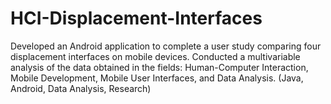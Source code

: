 # HCI-Displacement-Interfaces
Developed an Android application to complete a user study comparing four displacement interfaces on mobile devices. Conducted a multivariable analysis of the data obtained in the fields: Human-Computer Interaction, Mobile Development, Mobile User Interfaces, and Data Analysis. (Java, Android, Data Analysis, Research)
